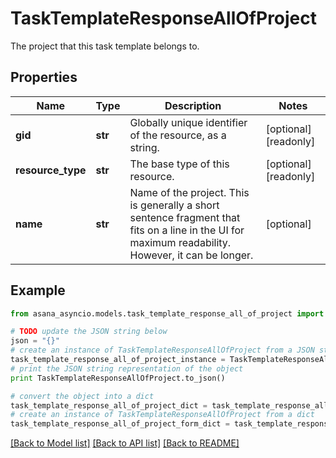 # TaskTemplateResponseAllOfProject

The project that this task template belongs to.

## Properties

Name | Type | Description | Notes
------------ | ------------- | ------------- | -------------
**gid** | **str** | Globally unique identifier of the resource, as a string. | [optional] [readonly] 
**resource_type** | **str** | The base type of this resource. | [optional] [readonly] 
**name** | **str** | Name of the project. This is generally a short sentence fragment that fits on a line in the UI for maximum readability. However, it can be longer. | [optional] 

## Example

```python
from asana_asyncio.models.task_template_response_all_of_project import TaskTemplateResponseAllOfProject

# TODO update the JSON string below
json = "{}"
# create an instance of TaskTemplateResponseAllOfProject from a JSON string
task_template_response_all_of_project_instance = TaskTemplateResponseAllOfProject.from_json(json)
# print the JSON string representation of the object
print TaskTemplateResponseAllOfProject.to_json()

# convert the object into a dict
task_template_response_all_of_project_dict = task_template_response_all_of_project_instance.to_dict()
# create an instance of TaskTemplateResponseAllOfProject from a dict
task_template_response_all_of_project_form_dict = task_template_response_all_of_project.from_dict(task_template_response_all_of_project_dict)
```
[[Back to Model list]](../README.md#documentation-for-models) [[Back to API list]](../README.md#documentation-for-api-endpoints) [[Back to README]](../README.md)


